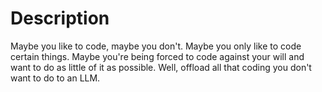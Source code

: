 # Description
Maybe you like to code, maybe you don't.
Maybe you only like to code certain things.
Maybe you're being forced to code against your will and want to do as little of it as possible.
Well, offload all that coding you don't want to do to an LLM.
